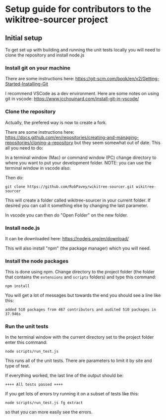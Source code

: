 # Setup guide for contributors to the wikitree-sourcer project

## Initial setup

To get set up with building and running the unit tests locally you will need to clone the repository and install node.js

### Install git on your machine

There are some instructions here: https://git-scm.com/book/en/v2/Getting-Started-Installing-Git

I recommend VSCode as a dev environment. Here are some notes on using git in vscode: https://www.jcchouinard.com/install-git-in-vscode/

### Clone the repository

Actually, the prefered way is now to create a fork.

There are some instructions here: https://docs.github.com/en/repositories/creating-and-managing-repositories/cloning-a-repository but they seem somewhat out of date. This all you need to do:

In a terminal window (Mac) or command window (PC) change directory to where you want to put your development folder. NOTE: you can use the terminal window in vscode also.

Then do:

`git clone https://github.com/RobPavey/wikitree-sourcer.git wikitree-sourcer`

This will create a folder called wikitree-sourcer in your current folder. If desired you can call it something else by changing the last parameter.

In vscode you can then do "Open Folder" on the new folder.

### Install node.js

It can be downloaded here: https://nodejs.org/en/download/

This will also install "npm" (the package manager) which you will need.

### Install the node packages

This is done using npm. Change directory to the project folder (the folder that contains the `extensions` and `scripts` folders) and type this command:

`npm install`

You will get a lot of messages but towards the end you should see a line like this:

`added 510 packages from 467 contributors and audited 510 packages in 37.946s`

### Run the unit tests

In the terminal window with the current directory set to the project folder enter this command:

`node scripts/run_test.js`

This runs all of the unit tests. There are parameters to limit it by site and type of test.

If everything worked, the last line of the output should be:

`++++ All tests passed ++++`

If you get lots of errors try running it on a subset of tests like this:

`node scripts/run_test.js fg extract`

so that you can more easily see the errors.
